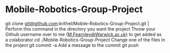 Mobile-Robotics-Group-Project
=============================

git clone git@github.com:krithel/Mobile-Robotics-Group-Project.git | Perform this command in the directory you want the project
Throw your Github username over to me (M.Fearnley@Warwick.ac.uk) to get added as a colaborator
cd ./Mobile-Robotics-Group-Project
Change one of the files in the project
git commit -a
Add a message to the commit
git push
